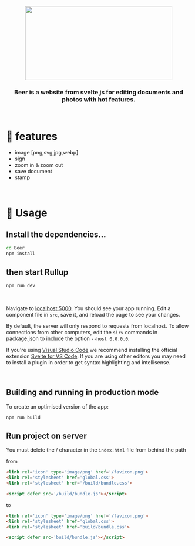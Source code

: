 <h1 align="center">
  <img src="https://user-images.githubusercontent.com/44419462/136058513-1415f408-4032-4bbb-8d69-077330f60cb8.png" width="400" height="200" />

</h1>

<h3 align="center">
  Beer is a website from svelte js for editing documents and photos with hot features.
</h3>

<br>


# 🍨 features
- image [png,svg,jpg,webp]
- sign
- zoom in & zoom out
- save document
- stamp

<br>

# 🍟 Usage
## Install the dependencies...
```bash
cd Beer
npm install
```


## then start Rullup
```bash
npm run dev
```
<br>

Navigate to [localhost:5000](http://localhost:5000). You should see your app running. Edit a component file in `src`, save it, and reload the page to see your changes.

By default, the server will only respond to requests from localhost. To allow connections from other computers, edit the `sirv` commands in package.json to include the option `--host 0.0.0.0`.

If you're using [Visual Studio Code](https://code.visualstudio.com/) we recommend installing the official extension [Svelte for VS Code](https://marketplace.visualstudio.com/items?itemName=svelte.svelte-vscode). If you are using other editors you may need to install a plugin in order to get syntax highlighting and intellisense.


<br>

## Building and running in production mode

To create an optimised version of the app:

```bash
npm run build
```

## Run project on server
You must delete the / character in the `index.html` file from behind the path

from
```html
<link rel='icon' type='image/png' href='/favicon.png'>
<link rel='stylesheet' href='global.css'>
<link rel='stylesheet' href='/build/bundle.css'>

<script defer src='/build/bundle.js'></script>
```
to
```html
<link rel='icon' type='image/png' href='/favicon.png'>
<link rel='stylesheet' href='global.css'>
<link rel='stylesheet' href='build/bundle.css'>

<script defer src='build/bundle.js'></script>
```